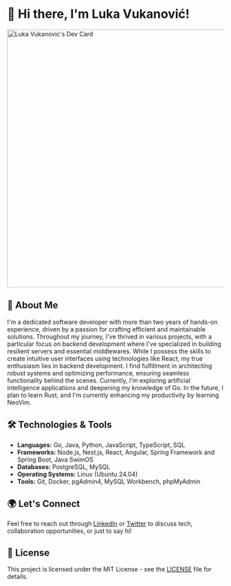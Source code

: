 # 👋 Hi there, I'm Luka Vukanović!

<a href="https://app.daily.dev/vukan"><img src="https://api.daily.dev/devcards/v2/X2RFvZNuKNGkOZ1zZRXvu.png?type=wide&r=1x4" width="600" alt="Luka Vukanovic's Dev Card"/></a>

## 🚀 About Me

I'm a dedicated software developer with more than two years of hands-on experience, driven by a passion for crafting efficient and maintainable solutions. Throughout my journey, I've thrived in various projects, with a particular focus on backend development where I've specialized in building resilient servers and essential middlewares. While I possess the skills to create intuitive user interfaces using technologies like React, my true enthusiasm lies in backend development. I find fulfillment in architecting robust systems and optimizing performance, ensuring seamless functionality behind the scenes. Currently, I'm exploring artificial intelligence applications and deepening my knowledge of Go. In the future, I plan to learn Rust, and I'm currently enhancing my productivity by learning NeoVim.

## 🛠️ Technologies & Tools

- **Languages:** Go, Java, Python, JavaScript, TypeScript, SQL
- **Frameworks:** Node.js, Nest.js, React, Angular, Spring Framework and Spring Boot, Java SwimOS
- **Databases:** PostgreSQL, MySQL
- **Operating Systems:** Linux (Ubuntu 24.04)
- **Tools:** Git, Docker, pgAdmin4, MySQL Workbench, phpMyAdmin

## 🌍 Let's Connect

Feel free to reach out through [LinkedIn](https://www.linkedin.com/in/luka-vukanovic-865382280/) or [Twitter](https://x.com/vukan322) to discuss tech, collaboration opportunities, or just to say hi!

## 📄 License

This project is licensed under the MIT License - see the [LICENSE](LICENSE) file for details.
